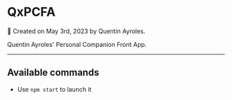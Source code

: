 # QxPCFA
📆 Created on May 3rd, 2023 by Quentin Ayroles.

Quentin Ayroles' Personal Companion Front App.

---

## Available commands
- Use `npm start` to launch it
